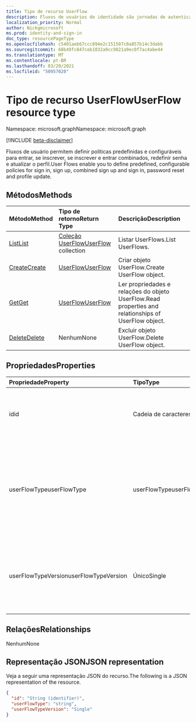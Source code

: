 ```yaml
---
title: Tipo de recurso UserFlow
description: Fluxos de usuários de identidade são jornadas de autenticação internas
localization_priority: Normal
author: Nickgmicrosoft
ms.prod: identity-and-sign-in
doc_type: resourcePageType
ms.openlocfilehash: c5401aeb67ccc894e2c151507c0a857b14c3dabb
ms.sourcegitcommit: 68b49fc847ceb1032a9cc9821a9ec0f7ac4abe44
ms.translationtype: MT
ms.contentlocale: pt-BR
ms.lasthandoff: 03/20/2021
ms.locfileid: "50957020"
---
```

# <a name="userflow-resource-type"></a><span data-ttu-id="3a33c-103">Tipo de recurso UserFlow</span><span class="sxs-lookup"><span data-stu-id="3a33c-103">UserFlow resource type</span></span>

<span data-ttu-id="3a33c-104">Namespace: microsoft.graph</span><span class="sxs-lookup"><span data-stu-id="3a33c-104">Namespace: microsoft.graph</span></span>

[!INCLUDE [beta-disclaimer](../../includes/beta-disclaimer.md)]

<span data-ttu-id="3a33c-105">Fluxos de usuário permitem definir políticas predefinidas e configuráveis para entrar, se inscrever, se inscrever e entrar combinados, redefinir senha e atualizar o perfil.</span><span class="sxs-lookup"><span data-stu-id="3a33c-105">User Flows enable you to define predefined, configurable policies for sign in, sign up, combined sign up and sign in, password reset and profile update.</span></span>

## <a name="methods"></a><span data-ttu-id="3a33c-106">Métodos</span><span class="sxs-lookup"><span data-stu-id="3a33c-106">Methods</span></span>

| <span data-ttu-id="3a33c-107">Método</span><span class="sxs-lookup"><span data-stu-id="3a33c-107">Method</span></span>       | <span data-ttu-id="3a33c-108">Tipo de retorno</span><span class="sxs-lookup"><span data-stu-id="3a33c-108">Return Type</span></span> | <span data-ttu-id="3a33c-109">Descrição</span><span class="sxs-lookup"><span data-stu-id="3a33c-109">Description</span></span> |
|:-------------|:------------|:------------|
| [<span data-ttu-id="3a33c-110">List</span><span class="sxs-lookup"><span data-stu-id="3a33c-110">List</span></span>](../api/identityuserflow-list.md) | <span data-ttu-id="3a33c-111">[Coleção UserFlow](identityuserflow.md)</span><span class="sxs-lookup"><span data-stu-id="3a33c-111">[UserFlow](identityuserflow.md) collection</span></span> | <span data-ttu-id="3a33c-112">Listar UserFlows.</span><span class="sxs-lookup"><span data-stu-id="3a33c-112">List UserFlows.</span></span> |
| [<span data-ttu-id="3a33c-113">Create</span><span class="sxs-lookup"><span data-stu-id="3a33c-113">Create</span></span>](../api/identityuserflow-post-userflows.md) | [<span data-ttu-id="3a33c-114">UserFlow</span><span class="sxs-lookup"><span data-stu-id="3a33c-114">UserFlow</span></span>](identityuserflow.md) | <span data-ttu-id="3a33c-115">Criar objeto UserFlow.</span><span class="sxs-lookup"><span data-stu-id="3a33c-115">Create UserFlow object.</span></span> |
| [<span data-ttu-id="3a33c-116">Get</span><span class="sxs-lookup"><span data-stu-id="3a33c-116">Get</span></span>](../api/identityuserflow-get.md) | [<span data-ttu-id="3a33c-117">UserFlow</span><span class="sxs-lookup"><span data-stu-id="3a33c-117">UserFlow</span></span>](identityuserflow.md) | <span data-ttu-id="3a33c-118">Ler propriedades e relações do objeto UserFlow.</span><span class="sxs-lookup"><span data-stu-id="3a33c-118">Read properties and relationships of UserFlow object.</span></span> |
| [<span data-ttu-id="3a33c-119">Delete</span><span class="sxs-lookup"><span data-stu-id="3a33c-119">Delete</span></span>](../api/identityuserflow-delete.md) | <span data-ttu-id="3a33c-120">Nenhum</span><span class="sxs-lookup"><span data-stu-id="3a33c-120">None</span></span> | <span data-ttu-id="3a33c-121">Excluir objeto UserFlow.</span><span class="sxs-lookup"><span data-stu-id="3a33c-121">Delete UserFlow object.</span></span> |

## <a name="properties"></a><span data-ttu-id="3a33c-122">Propriedades</span><span class="sxs-lookup"><span data-stu-id="3a33c-122">Properties</span></span>

| <span data-ttu-id="3a33c-123">Propriedade</span><span class="sxs-lookup"><span data-stu-id="3a33c-123">Property</span></span>     | <span data-ttu-id="3a33c-124">Tipo</span><span class="sxs-lookup"><span data-stu-id="3a33c-124">Type</span></span>        | <span data-ttu-id="3a33c-125">Descrição</span><span class="sxs-lookup"><span data-stu-id="3a33c-125">Description</span></span> |
|:-------------|:------------|:------------|
|<span data-ttu-id="3a33c-126">id</span><span class="sxs-lookup"><span data-stu-id="3a33c-126">id</span></span>|<span data-ttu-id="3a33c-127">Cadeia de caracteres</span><span class="sxs-lookup"><span data-stu-id="3a33c-127">String</span></span>| <span data-ttu-id="3a33c-128">O identificador do fluxo do usuário.</span><span class="sxs-lookup"><span data-stu-id="3a33c-128">The identifier of the user flow.</span></span> <span data-ttu-id="3a33c-129">O prefixo **de B2C_1_** é adicionado ao valor que você fornece.</span><span class="sxs-lookup"><span data-stu-id="3a33c-129">The prefix of **B2C_1_** is added to the value that you provide.</span></span>|
|<span data-ttu-id="3a33c-130">userFlowType</span><span class="sxs-lookup"><span data-stu-id="3a33c-130">userFlowType</span></span>|<span data-ttu-id="3a33c-131">userFlowType</span><span class="sxs-lookup"><span data-stu-id="3a33c-131">userFlowType</span></span>| <span data-ttu-id="3a33c-132">Os valores possíveis são: `signUp`, `signIn`, `signUpOrSignIn`, `passwordReset`, `profileUpdate`, `resourceOwner`, `unknownFutureValue`.</span><span class="sxs-lookup"><span data-stu-id="3a33c-132">Possible values are: `signUp`, `signIn`, `signUpOrSignIn`, `passwordReset`, `profileUpdate`, `resourceOwner`, `unknownFutureValue`.</span></span>|
|<span data-ttu-id="3a33c-133">userFlowTypeVersion</span><span class="sxs-lookup"><span data-stu-id="3a33c-133">userFlowTypeVersion</span></span>|<span data-ttu-id="3a33c-134">Único</span><span class="sxs-lookup"><span data-stu-id="3a33c-134">Single</span></span>| <span data-ttu-id="3a33c-135">Esta é a versão do tipo de fluxo do usuário.</span><span class="sxs-lookup"><span data-stu-id="3a33c-135">This is the version of the user flow type.</span></span> <span data-ttu-id="3a33c-136">Cada tipo de fluxo de usuário pode ter diferentes versões possíveis, como 1, 1.1 ou 2.</span><span class="sxs-lookup"><span data-stu-id="3a33c-136">Each user flow type can have different possible versions such as 1, 1.1 or 2.</span></span>  |

## <a name="relationships"></a><span data-ttu-id="3a33c-137">Relações</span><span class="sxs-lookup"><span data-stu-id="3a33c-137">Relationships</span></span>

<span data-ttu-id="3a33c-138">Nenhum</span><span class="sxs-lookup"><span data-stu-id="3a33c-138">None</span></span>

## <a name="json-representation"></a><span data-ttu-id="3a33c-139">Representação JSON</span><span class="sxs-lookup"><span data-stu-id="3a33c-139">JSON representation</span></span>

<span data-ttu-id="3a33c-140">Veja a seguir uma representação JSON do recurso.</span><span class="sxs-lookup"><span data-stu-id="3a33c-140">The following is a JSON representation of the resource.</span></span>

<!-- {
  "blockType": "resource",
  "optionalProperties": [

  ],
  "@odata.type": "microsoft.graph.UserFlow",
  "keyProperty": "id"
}-->

```json
{
  "id": "String (identifier)",
  "userFlowType": "string",
  "userFlowTypeVersion": "Single"
}
```

<!-- uuid: 16cd6b66-4b1a-43a1-adaf-3a886856ed98
2019-02-04 14:57:30 UTC -->
<!-- {
  "type": "#page.annotation",
  "description": "UserFlow resource",
  "keywords": "",
  "section": "documentation",
  "tocPath": ""
}-->


